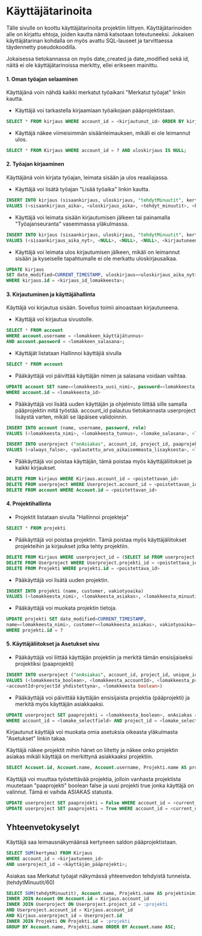 # Käyttäjätarinoita

Tälle sivulle on koottu käyttäjätarinoita projektiin liittyen. Käyttäjätarinoiden alle on kirjattu ehtoja, joiden kautta nämä katsotaan toteutuneeksi. Jokaisen käyttäjätarinan kohdalla on myös avattu SQL-lauseet ja tarvittaessa täydennetty pseudokoodilla.

Jokaisessa tietokannassa on myös date_created ja date_modified sekä id, näitä ei ole käyttäjätarinoissa merkitty, ellei erikseen mainittu.

#### 1. Oman työajan selaaminen

Käyttäjänä voin nähdä kaikki merkatut työaikani "Merkatut työajat" linkin kautta.

* Käyttäjä voi tarkastella kirjaamiaan työaikojaan pääprojektistaan.

```sql
SELECT * FROM kirjaus WHERE account_id = <kirjautunut_id> ORDER BY kirjaus.sisaankirjaus DESC;
```
* Käyttäjä näkee viimeisimmän sisäänleimauksen, mikäli ei ole leimannut ulos.
```sql
SELECT * FROM Kirjaus WHERE account_id = ? AND uloskirjaus IS NULL;

```

#### 2. Työajan kirjaaminen

Käyttäjänä voin kirjata työajan, leimata sisään ja ulos reaaliajassa.

* Käyttäjä voi lisätä työajan "Lisää työaika" linkin kautta.
```sql
INSERT INTO kirjaus (sisaankirjaus, uloskirjaus, "tehdytMinuutit", kertyma, account_id) 
VALUES (<sisaankirjaus_aika>, <uloskirjaus_aika>, <tehdyt_minuutit>, <kertyma>, <kirjautuneen_käyttäjän_id>);
```
* Käyttäjä voi leimata sisään kirjautumisen jälkeen tai painamalla "Työajanseuranta" vasemmassa yläkulmassa.
```sql
INSERT INTO kirjaus (sisaankirjaus, uloskirjaus, "tehdytMinuutit", kertyma, account_id) 
VALUES (<sisaankirjaus_aika_nyt>, <NULL>, <NULL>, <NULL>, <kirjautuneen_käyttäjän_id>);
```
* Käyttäjä voi leimata ulos kirjautumisen jälkeen, mikäli on leimannut sisään ja kyseiselle tapahtumalle ei ole merkattu uloskirjausaikaa.
```sql
UPDATE kirjaus 
SET date_modified=CURRENT_TIMESTAMP, uloskirjaus=<uloskirjaus_aika_nyt> 
WHERE kirjaus.id = <kirjaus_id_lomakkeesta>;
```

#### 3. Kirjautuminen ja käyttäjähallinta

Käyttäjä voi kirjautua sisään. Sovellus toimii ainoastaan kirjautuneena.

* Käyttäjä voi kirjautua sivustolle.
```sql
SELECT * FROM account 
WHERE account.username = <lomakkeen_käyttäjätunnus> 
AND account.password = <lomakkeen_salasana>;
```

* Käyttäjät listataan Hallinnoi käyttäjiä sivulla
```sql
SELECT * FROM account
```

* Pääkäyttäjä voi päivittää käyttäjän nimen ja salasana voidaan vaihtaa.
```sql
UPDATE account SET name=<lomakkeesta_uusi_nimi>, password=<lomakkeesta_salasana> 
WHERE account.id = <lomakkeesta_id>
```

* Pääkäyttäjä voi lisätä uuden käyttäjän ja ohjelmisto liittää sille samalla pääprojektin mitä työstää.
account_id palautuu tietokannasta userproject lisäystä varten, mikäli se läpäisee validoinnin.

```sql
INSERT INTO account (name, username, password, role) 
VALUES (<lomakkeesta_nimi>, <lomakkeesta_tunnus>, <lomake_salasana>, <lomake_boolean>)

INSERT INTO userproject ("onAsiakas", account_id, project_id, paaprojekti) 
VALUES (<always_false>, <palautettu_arvo_aikaisemmasta_lisayksesta>, <lomake_projekti>, <always_true>)
```

* Pääkäyttäjä voi poistaa käyttäjän, tämä poistaa myös käyttäjäliitokset ja kaikki kirjaukset.
```sql
DELETE FROM kirjaus WHERE Kirjaus.account_id = <poistettavan_id>
DELETE FROM userproject WHERE Userproject.account_id = <poistettavan_id>
DELETE FROM account WHERE Account.id = <poistettavan_id>
```


#### 4. Projektihallinta

* Projektit listataan sivulla "Hallinnoi projekteja"

```sql
SELECT * FROM projekti
```

* Pääkäyttäjä voi poistaa projektin. Tämä poistaa myös käyttäjäliitokset projekteihin ja kirjaukset jotka tehty projektiin.
```sql
DELETE FROM Kirjaus WHERE userproject_id = (SELECT id FROM userproject WHERE project_id = <poistettava_id>)
DELETE FROM Userproject WHERE Userproject.projekti_id = <poistettava_id>
DELETE FROM Projekti WHERE projekti.id = <poistettava_id>
```

* Pääkäyttäjä voi lisätä uuden projektin.
```sql
INSERT INTO projekti (name, customer, vakiotyoaika) 
VALUES (<lomakkeesta_nimi>, <lomakkeesta_asiakas>, <lomakkeesta_minuutit>)

```

* Pääkäyttäjä voi muokata projektin tietoja.
```sql
UPDATE projekti SET date_modified=CURRENT_TIMESTAMP, 
name=<lomakkeesta_nimi>, customer=<lomakkeesta_asiakas>, vakiotyoaika=<lomakkeesta_aika> 
WHERE projekti.id = ?
```

#### 5. Käyttäjäliitokset ja Asetukset sivu


* Pääkäyttäjä voi liittää käyttäjän projektiin ja merkitä tämän ensisijaiseksi projektiksi (paaprojekti)

```sql
INSERT INTO userproject ("onAsiakas", account_id, project_id, unique_id, paaprojekti) 
VALUES (<lomakkeesta_boolean>, <lomakkeesta_accountId>, <lomakkeesta_projectId>, 
<accountId+projectId yhdistettyna>, <lomakkeesta boolean>)
```

* Pääkäyttäjä voi päivittää käyttäjän ensisijaista projektia (pääprojekti) ja merkitä myös käyttäjän asiakkaaksi.

```sql
UPDATE userproject SET paaprojekti = <lomakkeesta_boolean>, onAsiakas = <lomakkeesta_boolean> 
WHERE account_id = <lomake_selectfield> AND project_id = <lomake_selectfield>
```

Kirjautunut käyttäjä voi muokata omia asetuksia oikeasta yläkulmasta "Asetukset" linkin takaa.

Käyttäjä näkee projektit mihin hänet on liitetty ja näkee onko projektin asiakas mikäli käyttäjä on merkittynä asiakkaaksi projektiin.
```sql
SELECT Account.id, Account.name, Account.username, Projekti.name AS projekti, Userproject.onasiakas, Userproject.paaprojekti FROM account INNER JOIN Userproject ON Userproject.account_id = Account.id INNER JOIN Projekti ON Projekti.id = Userproject.project_id WHERE Account.id = <current_user.id>
```

Käyttäjä voi muuttaa työstettävää projektia, jolloin vanhasta projektista muutetaan "paaprojekti" boolean false ja uusi projekti true jonka käyttäjä on valinnut. Tämä ei vaihda ASIAKAS statusta.
```sql
UPDATE userproject SET paaprojekti = False WHERE account_id = <current_user.id> AND paaprojekti = True
UPDATE userproject SET paaprojekti = True WHERE account_id = <current_user.id> AND project_id = <lomakkeesta>
```

## Yhteenvetokyselyt

Käyttäjä saa leimausnäkymäänsä kertyneen saldon pääprojektistaan.

```sql
SELECT SUM(kertyma) FROM Kirjaus 
WHERE account_id = <kirjautuneen_id> 
AND userproject_id = <käyttäjän_pääprojekti>;
```

Asiakas saa Merkatut työajat näkymässä yhteenvedon tehdyistä tunneista. (tehdytMinuutit/60)

```sql
SELECT SUM(tehdytMinuutit), Account.name, Projekti.name AS projektinimi FROM Kirjaus 
INNER JOIN Account ON Account.id = Kirjaus.account_id 
INNER JOIN Userproject ON Userproject.project_id = :projekti 
AND Userproject.account_id = Kirjaus.account_id 
AND Kirjaus.userproject_id = Userproject.id 
INNER JOIN Projekti ON Projekti.id = :projekti 
GROUP BY Account.name, Projekti.name ORDER BY Account.name ASC;
```
